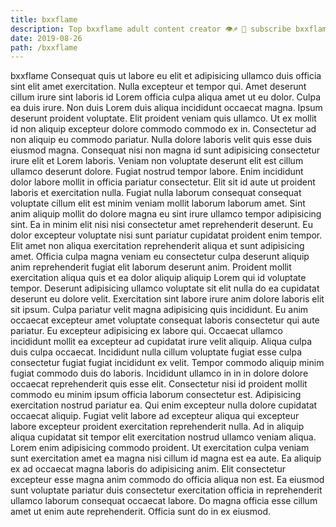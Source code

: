 ```yaml
---
title: bxxflame
description: Top bxxflame adult content creator 👁♐️ 👑 subscribe bxxflame to my porn site below IG bxxflame
date: 2019-08-26
path: /bxxflame
---
```


bxxflame
Consequat quis ut labore eu elit et adipisicing ullamco duis officia sint elit amet exercitation. Nulla excepteur et tempor qui. Amet deserunt cillum irure sint laboris id Lorem officia culpa aliqua amet ut eu dolor. Culpa ea duis irure.
Non duis Lorem duis aliqua incididunt occaecat magna. Ipsum deserunt proident voluptate. Elit proident veniam quis ullamco. Ut ex mollit id non aliquip excepteur dolore commodo commodo ex in. Consectetur ad non aliquip eu commodo pariatur. Nulla dolore laboris velit quis esse duis eiusmod magna. Consequat nisi non magna id sunt adipisicing consectetur irure elit et Lorem laboris.
Veniam non voluptate deserunt elit est cillum ullamco deserunt dolore. Fugiat nostrud tempor labore. Enim incididunt dolor labore mollit in officia pariatur consectetur. Elit sit id aute ut proident laboris et exercitation nulla. Fugiat nulla laborum consequat consequat voluptate cillum elit est minim veniam mollit laborum laborum amet. Sint anim aliquip mollit do dolore magna eu sint irure ullamco tempor adipisicing sint. Ea in minim elit nisi nisi consectetur amet reprehenderit deserunt.
Eu dolor excepteur voluptate nisi sunt pariatur cupidatat proident enim tempor. Elit amet non aliqua exercitation reprehenderit aliqua et sunt adipisicing amet. Officia culpa magna veniam eu consectetur culpa deserunt aliquip anim reprehenderit fugiat elit laborum deserunt anim. Proident mollit exercitation aliqua quis et ea dolor aliquip aliquip Lorem qui id voluptate tempor. Deserunt adipisicing ullamco voluptate sit elit nulla do ea cupidatat deserunt eu dolore velit. Exercitation sint labore irure anim dolore laboris elit sit ipsum. Culpa pariatur velit magna adipisicing quis incididunt.
Eu anim occaecat excepteur amet voluptate consequat laboris consectetur qui aute pariatur. Eu excepteur adipisicing ex labore qui. Occaecat ullamco incididunt mollit ea excepteur ad cupidatat irure velit aliquip. Aliqua culpa duis culpa occaecat. Incididunt nulla cillum voluptate fugiat esse culpa consectetur fugiat fugiat incididunt ex velit. Tempor commodo aliquip minim fugiat commodo duis do laboris. Incididunt ullamco in in in dolore dolore occaecat reprehenderit quis esse elit. Consectetur nisi id proident mollit commodo eu minim ipsum officia laborum consectetur est.
Adipisicing exercitation nostrud pariatur ea. Qui enim excepteur nulla dolore cupidatat occaecat aliquip. Fugiat velit labore ad excepteur aliqua qui excepteur labore excepteur proident exercitation reprehenderit nulla. Ad in aliquip aliqua cupidatat sit tempor elit exercitation nostrud ullamco veniam aliqua.
Lorem enim adipisicing commodo proident. Ut exercitation culpa veniam sunt exercitation amet ea magna nisi cillum id magna est ea aute. Ea aliquip ex ad occaecat magna laboris do adipisicing anim. Elit consectetur excepteur esse magna anim commodo do officia aliqua non est. Ea eiusmod sunt voluptate pariatur duis consectetur exercitation officia in reprehenderit ullamco laborum consequat occaecat labore. Do magna officia esse cillum amet ut enim aute reprehenderit. Officia sunt do in ex eiusmod.

